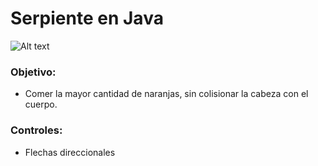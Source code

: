 # Serpiente en Java

![Alt text](https://github.com/estebanbri/serpiente/blob/master/src/main/resources/img/juego.png?raw=true "Juego")

### Objetivo:
- Comer la mayor cantidad de naranjas, sin colisionar la cabeza con el cuerpo.

### Controles:
- Flechas direccionales
